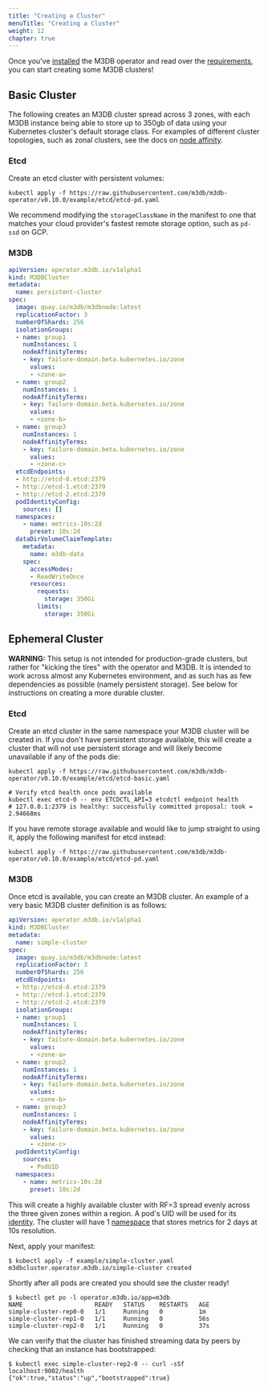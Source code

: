 ```yaml
---
title: "Creating a Cluster"
menuTitle: "Creating a Cluster"
weight: 12
chapter: true
---
```


Once you've [installed](/docs/v1.0/operator/getting_started/installation) the M3DB operator and read over the [requirements](/docs/v1.0/operator/getting_started/requirements), you can start
creating some M3DB clusters!

## Basic Cluster

The following creates an M3DB cluster spread across 3 zones, with each M3DB instance being able to store up to 350gb of
data using your Kubernetes cluster's default storage class. For examples of different cluster topologies, such as zonal
clusters, see the docs on [node affinity][node-affinity].

### Etcd

Create an etcd cluster with persistent volumes:
```
kubectl apply -f https://raw.githubusercontent.com/m3db/m3db-operator/v0.10.0/example/etcd/etcd-pd.yaml
```

We recommend modifying the `storageClassName` in the manifest to one that matches your cloud provider's fastest remote
storage option, such as `pd-ssd` on GCP.

### M3DB

```yaml
apiVersion: operator.m3db.io/v1alpha1
kind: M3DBCluster
metadata:
  name: persistent-cluster
spec:
  image: quay.io/m3db/m3dbnode:latest
  replicationFactor: 3
  numberOfShards: 256
  isolationGroups:
  - name: group1
    numInstances: 1
    nodeAffinityTerms:
    - key: failure-domain.beta.kubernetes.io/zone
      values:
      - <zone-a>
  - name: group2
    numInstances: 1
    nodeAffinityTerms:
    - key: failure-domain.beta.kubernetes.io/zone
      values:
      - <zone-b>
  - name: group3
    numInstances: 1
    nodeAffinityTerms:
    - key: failure-domain.beta.kubernetes.io/zone
      values:
      - <zone-c>
  etcdEndpoints:
  - http://etcd-0.etcd:2379
  - http://etcd-1.etcd:2379
  - http://etcd-2.etcd:2379
  podIdentityConfig:
    sources: []
  namespaces:
    - name: metrics-10s:2d
      preset: 10s:2d
  dataDirVolumeClaimTemplate:
    metadata:
      name: m3db-data
    spec:
      accessModes:
      - ReadWriteOnce
      resources:
        requests:
          storage: 350Gi
        limits:
          storage: 350Gi
```

## Ephemeral Cluster

**WARNING:** This setup is not intended for production-grade clusters, but rather for "kicking the tires" with the
operator and M3DB. It is intended to work across almost any Kubernetes environment, and as such has as few dependencies
as possible (namely persistent storage). See below for instructions on creating a more durable cluster.

### Etcd

Create an etcd cluster in the same namespace your M3DB cluster will be created in. If you don't have persistent storage
available, this will create a cluster that will not use persistent storage and will likely become unavailable if any of
the pods die:

```
kubectl apply -f https://raw.githubusercontent.com/m3db/m3db-operator/v0.10.0/example/etcd/etcd-basic.yaml

# Verify etcd health once pods available
kubectl exec etcd-0 -- env ETCDCTL_API=3 etcdctl endpoint health
# 127.0.0.1:2379 is healthy: successfully committed proposal: took = 2.94668ms
```

If you have remote storage available and would like to jump straight to using it, apply the following manifest for etcd
instead:
```
kubectl apply -f https://raw.githubusercontent.com/m3db/m3db-operator/v0.10.0/example/etcd/etcd-pd.yaml
```

### M3DB

Once etcd is available, you can create an M3DB cluster. An example of a very basic M3DB cluster definition is as
follows:

```yaml
apiVersion: operator.m3db.io/v1alpha1
kind: M3DBCluster
metadata:
  name: simple-cluster
spec:
  image: quay.io/m3db/m3dbnode:latest
  replicationFactor: 3
  numberOfShards: 256
  etcdEndpoints:
  - http://etcd-0.etcd:2379
  - http://etcd-1.etcd:2379
  - http://etcd-2.etcd:2379
  isolationGroups:
  - name: group1
    numInstances: 1
    nodeAffinityTerms:
    - key: failure-domain.beta.kubernetes.io/zone
      values:
      - <zone-a>
  - name: group2
    numInstances: 1
    nodeAffinityTerms:
    - key: failure-domain.beta.kubernetes.io/zone
      values:
      - <zone-b>
  - name: group3
    numInstances: 1
    nodeAffinityTerms:
    - key: failure-domain.beta.kubernetes.io/zone
      values:
      - <zone-c>
  podIdentityConfig:
    sources:
      - PodUID
  namespaces:
    - name: metrics-10s:2d
      preset: 10s:2d
```

This will create a highly available cluster with RF=3 spread evenly across the three given zones within a region. A
pod's UID will be used for its [identity][pod-identity]. The cluster will have 1 [namespace](/docs/v1.0/operator/configuration/namespaces) that stores
metrics for 2 days at 10s resolution.

Next, apply your manifest:
```
$ kubectl apply -f example/simple-cluster.yaml
m3dbcluster.operator.m3db.io/simple-cluster created
```

Shortly after all pods are created you should see the cluster ready!

```
$ kubectl get po -l operator.m3db.io/app=m3db
NAME                    READY   STATUS    RESTARTS   AGE
simple-cluster-rep0-0   1/1     Running   0          1m
simple-cluster-rep1-0   1/1     Running   0          56s
simple-cluster-rep2-0   1/1     Running   0          37s
```

We can verify that the cluster has finished streaming data by peers by checking that an instance has bootstrapped:
```
$ kubectl exec simple-cluster-rep2-0 -- curl -sSf localhost:9002/health
{"ok":true,"status":"up","bootstrapped":true}
```

[pod-identity]: /docs/operator/configuration/pod_identity
[local-volumes]: https://kubernetes.io/blog/2018/04/13/local-persistent-volumes-beta/
[node-affinity]: /docs/operator/configuration/node_affinity
